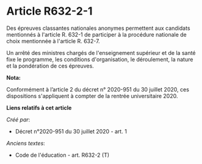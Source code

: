 # Article R632-2-1

Des épreuves classantes nationales anonymes permettent aux candidats mentionnés à l'article R. 632-1 de participer à la
procédure nationale de choix mentionnée à l'article R. 632-7. 

Un arrêté des ministres chargés de l'enseignement supérieur et de la santé fixe le programme, les conditions d'organisation,
le déroulement, la nature et la pondération de ces épreuves.

**Nota:**

Conformément à l’article 2 du décret n° 2020-951 du 30 juillet 2020, ces dispositions s'appliquent à compter de la rentrée
universitaire 2020.

**Liens relatifs à cet article**

_Créé par_:

  - Décret n°2020-951 du 30 juillet 2020 - art. 1

_Anciens textes_:

  - Code de l'éducation - art. R632-2 (T)
